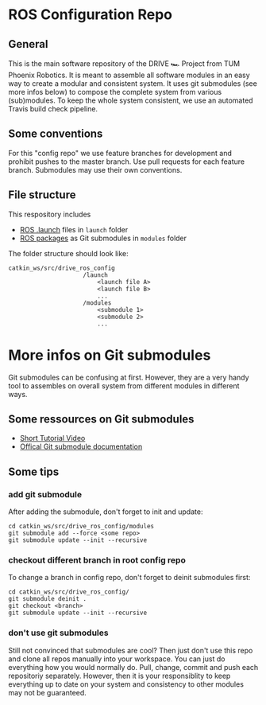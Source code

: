 # ROS Configuration Repo
## General
This is the main software repository of the DRIVE 🏎 Project from TUM Phoenix Robotics. It is meant to assemble all software modules in an easy way to create a modular and consistent system. It uses git submodules (see more infos below) to compose the complete system from various (sub)modules. To keep the whole system consistent, we use an automated Travis build check pipeline.

## Some conventions
For this "config repo" we use feature branches for development and prohibit pushes to the master branch. Use pull requests for each feature branch. Submodules may use their own conventions.

## File structure
This respository includes
* [ROS .launch](http://wiki.ros.org/roslaunch) files in `launch` folder
* [ROS packages](http://wiki.ros.org/Packages) as Git submodules in `modules` folder

The folder structure should look like:
```
catkin_ws/src/drive_ros_config
                     /launch
                         <launch file A>
                         <launch file B>
                         ...
                     /modules
                         <submodule 1>
                         <submodule 2>
                         ...
```

# More infos on Git submodules
Git submodules can be confusing at first. However, they are a very handy tool to assembles on overall system from different modules in different ways.

## Some ressources on Git submodules
- [Short Tutorial Video](https://www.youtube.com/watch?v=UQvXst5I41I)
- [Offical Git submodule documentation](https://git-scm.com/book/en/v2/Git-Tools-Submodules)

## Some tips
### add git submodule
After adding the submodule, don't forget to init and update:
```
cd catkin_ws/src/drive_ros_config/modules
git submodule add --force <some repo>
git submodule update --init --recursive
```

### checkout different branch in root config repo
To change a branch in config repo, don't forget to deinit submodules first:
```
cd catkin_ws/src/drive_ros_config/
git submodule deinit .
git checkout <branch>
git submodule update --init --recursive
```
### don't use git submodules
Still not convinced that submodules are cool? Then just don't use this repo and clone all repos manually into your workspace. You can just do everything how you would normally do. Pull, change, commit and push each repositoriy separately. However, then it is your responsiblity to keep everything up to date on your system and consistency to other modules may not be guaranteed.
